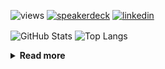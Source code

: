 ![views](https://komarev.com/ghpvc/?username=chck&color=blueviolet)
[![speakerdeck](https://img.shields.io/badge/Speaker_Deck-chck-8a2be2?style=flat-square&logo=speaker-deck)](https://speakerdeck.com/chck)
[![linkedin](https://img.shields.io/badge/LinkedIn-chck-8a2be2?style=flat-square&logo=linkedin)](https://www.linkedin.com/in/chck/)

<p align="left"> 
  <img alt="GitHub Stats" align="center" height="150" src="https://github-readme-stats-nine-umber-51.vercel.app/api?username=chck&count_private=true&show_icons=true&hide_title=true&theme=buefy" />
  <img alt="Top Langs" align="center" height="150" src="https://github-readme-stats-nine-umber-51.vercel.app/api/top-langs/?username=chck&layout=compact&count_private=true&show_icons=true&hide_title=true&theme=buefy" />
</p>

<details>
  <summary><b>Read more</b></summary>
  <br>

  <!--START_SECTION:waka-->
**🐱 My GitHub Data** 

> 📦 82.5 kB Used in GitHub's Storage 
 > 
> 🏆 389 Contributions in the Year 2024
 > 
> 💼 Opted to Hire
 > 
> 📜 133 Public Repositories 
 > 
> 🔑 22 Private Repositories 
 > 
**I'm a Night 🦉** 

```text
🌞 Morning                857 commits         ███░░░░░░░░░░░░░░░░░░░░░░   13.27 % 
🌆 Daytime                2081 commits        ████████░░░░░░░░░░░░░░░░░   32.23 % 
🌃 Evening                1874 commits        ███████░░░░░░░░░░░░░░░░░░   29.03 % 
🌙 Night                  1644 commits        ██████░░░░░░░░░░░░░░░░░░░   25.46 % 
```
📅 **I'm Most Productive on Thursday** 

```text
Monday                   1279 commits        █████░░░░░░░░░░░░░░░░░░░░   19.81 % 
Tuesday                  997 commits         ████░░░░░░░░░░░░░░░░░░░░░   15.44 % 
Wednesday                1074 commits        ████░░░░░░░░░░░░░░░░░░░░░   16.64 % 
Thursday                 1520 commits        ██████░░░░░░░░░░░░░░░░░░░   23.54 % 
Friday                   651 commits         ███░░░░░░░░░░░░░░░░░░░░░░   10.08 % 
Saturday                 377 commits         █░░░░░░░░░░░░░░░░░░░░░░░░   05.84 % 
Sunday                   558 commits         ██░░░░░░░░░░░░░░░░░░░░░░░   08.64 % 
```


📊 **This Week I Spent My Time On** 

```text
💬 Programming Languages: 
Python                   49 mins             ████░░░░░░░░░░░░░░░░░░░░░   17.32 % 
YAML                     48 mins             ████░░░░░░░░░░░░░░░░░░░░░   16.99 % 
Git                      35 mins             ███░░░░░░░░░░░░░░░░░░░░░░   12.47 % 
Docker                   30 mins             ███░░░░░░░░░░░░░░░░░░░░░░   10.89 % 
Markdown                 27 mins             ██░░░░░░░░░░░░░░░░░░░░░░░   09.84 % 

🔥 Editors: 
Neovim                   2 hrs 52 mins       ███████████████░░░░░░░░░░   60.98 % 
PyCharm                  1 hr 50 mins        ██████████░░░░░░░░░░░░░░░   39.02 % 
```

**I Mostly Code in Python** 

```text
Python                   45 repos            █████████░░░░░░░░░░░░░░░░   34.88 % 
Jupyter Notebook         19 repos            ████░░░░░░░░░░░░░░░░░░░░░   14.73 % 
Rust                     7 repos             █░░░░░░░░░░░░░░░░░░░░░░░░   05.43 % 
TypeScript               4 repos             █░░░░░░░░░░░░░░░░░░░░░░░░   03.10 % 
Astro                    1 repo              ░░░░░░░░░░░░░░░░░░░░░░░░░   00.78 % 
```



**Timeline**

![Lines of Code chart](https://raw.githubusercontent.com/chck/chck/main/assets/bar_graph.png)


 Last Updated on 2024-06-07 01:37 UTC
<!--END_SECTION:waka-->
</details>

